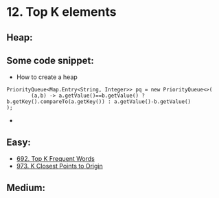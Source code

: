 # 12. Top K elements

## Heap:

## Some code snippet:

* How to create a heap

```text
PriorityQueue<Map.Entry<String, Integer>> pq = new PriorityQueue<>(
        (a,b) -> a.getValue()==b.getValue() ? b.getKey().compareTo(a.getKey()) : a.getValue()-b.getValue()
);
```

* 


## Easy:

* [692. Top K Frequent Words](https://leetcode.com/problems/top-k-frequent-words/)
* [973. K Closest Points to Origin](https://leetcode.com/problems/k-closest-points-to-origin/)

## Medium:



